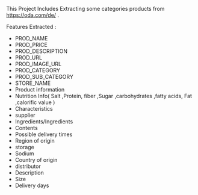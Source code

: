 This Project Includes Extracting some categories products from https://oda.com/de/ .


Features Extracted :
- PROD_NAME	
- PROD_PRICE	
- PROD_DESCRIPTION	
- PROD_URL	
- PROD_IMAGE_URL	
- PROD_CATEGORY
- PROD_SUB_CATEGORY	
- STORE_NAME
- Product information
- Nutrition Info( Salt	 ,Protein,	fiber	,Sugar	,carbohydrates ,fatty acids,	Fat	,calorific value	)
- Characteristics	
- supplier	
- Ingredients/Ingredients
- Contents	
- Possible delivery times
- Region of origin	
- storage
- Sodium	
- Country of origin
- distributor
- Description	
- Size	
- Delivery days
